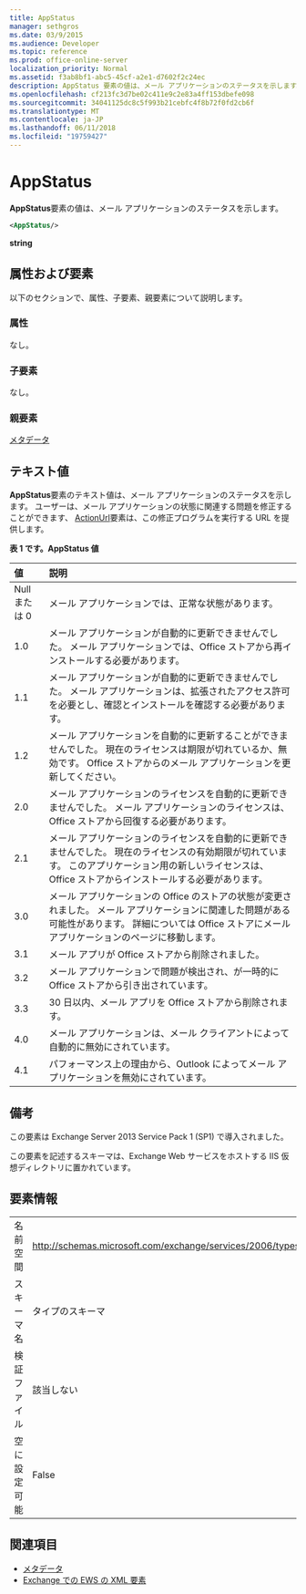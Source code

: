 ```yaml
---
title: AppStatus
manager: sethgros
ms.date: 03/9/2015
ms.audience: Developer
ms.topic: reference
ms.prod: office-online-server
localization_priority: Normal
ms.assetid: f3ab8bf1-abc5-45cf-a2e1-d7602f2c24ec
description: AppStatus 要素の値は、メール アプリケーションのステータスを示します。
ms.openlocfilehash: cf213fc3d7be02c411e9c2e83a4ff153dbefe098
ms.sourcegitcommit: 34041125dc8c5f993b21cebfc4f8b72f0fd2cb6f
ms.translationtype: MT
ms.contentlocale: ja-JP
ms.lasthandoff: 06/11/2018
ms.locfileid: "19759427"
---
```

# <a name="appstatus"></a>AppStatus

**AppStatus**要素の値は、メール アプリケーションのステータスを示します。 
  
```XML
<AppStatus/>
```

 **string**
## <a name="attributes-and-elements"></a>属性および要素

以下のセクションで、属性、子要素、親要素について説明します。
  
### <a name="attributes"></a>属性

なし。
  
### <a name="child-elements"></a>子要素

なし。
  
### <a name="parent-elements"></a>親要素

[メタデータ](metadata-ex15websvcsotherref.md)
  
## <a name="text-value"></a>テキスト値

**AppStatus**要素のテキスト値は、メール アプリケーションのステータスを示します。 ユーザーは、メール アプリケーションの状態に関連する問題を修正することができます、 [ActionUrl](actionurl.md)要素は、この修正プログラムを実行する URL を提供します。 
  
**表 1 です。AppStatus 値**

|**値**|**説明**|
|:-----|:-----|
|Null または 0  <br/> |メール アプリケーションでは、正常な状態があります。  <br/> |
|1.0  <br/> |メール アプリケーションが自動的に更新できませんでした。 メール アプリケーションでは、Office ストアから再インストールする必要があります。  <br/> |
|1.1  <br/> |メール アプリケーションが自動的に更新できませんでした。 メール アプリケーションは、拡張されたアクセス許可を必要とし、確認とインストールを確認する必要があります。  <br/> |
|1.2  <br/> |メール アプリケーションを自動的に更新することができませんでした。 現在のライセンスは期限が切れているか、無効です。 Office ストアからのメール アプリケーションを更新してください。  <br/> |
|2.0  <br/> |メール アプリケーションのライセンスを自動的に更新できませんでした。 メール アプリケーションのライセンスは、Office ストアから回復する必要があります。  <br/> |
|2.1  <br/> |メール アプリケーションのライセンスを自動的に更新できませんでした。 現在のライセンスの有効期限が切れています。 このアプリケーション用の新しいライセンスは、Office ストアからインストールする必要があります。  <br/> |
|3.0  <br/> |メール アプリケーションの Office のストアの状態が変更されました。 メール アプリケーションに関連した問題がある可能性があります。 詳細については Office ストアにメール アプリケーションのページに移動します。  <br/> |
|3.1  <br/> |メール アプリが Office ストアから削除されました。  <br/> |
|3.2  <br/> |メール アプリケーションで問題が検出され、が一時的に Office ストアから引き出されています。  <br/> |
|3.3  <br/> |30 日以内、メール アプリを Office ストアから削除されます。  <br/> |
|4.0  <br/> |メール アプリケーションは、メール クライアントによって自動的に無効にされています。  <br/> |
|4.1  <br/> |パフォーマンス上の理由から、Outlook によってメール アプリケーションを無効にされています。  <br/> |
   
## <a name="remarks"></a>備考

この要素は Exchange Server 2013 Service Pack 1 (SP1) で導入されました。
  
この要素を記述するスキーマは、Exchange Web サービスをホストする IIS 仮想ディレクトリに置かれています。
  
## <a name="element-information"></a>要素情報

|||
|:-----|:-----|
|名前空間  <br/> | http://schemas.microsoft.com/exchange/services/2006/types  <br/> |
|スキーマ名  <br/> |タイプのスキーマ  <br/> |
|検証ファイル  <br/> |該当しない  <br/> |
|空に設定可能  <br/> |False  <br/> |
   
## <a name="see-also"></a>関連項目

- [メタデータ](metadata-ex15websvcsotherref.md)
- [Exchange での EWS の XML 要素](ews-xml-elements-in-exchange.md)

